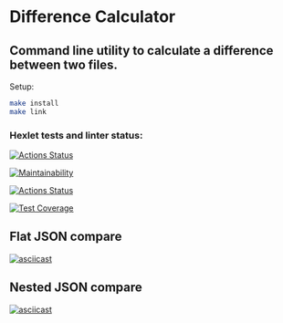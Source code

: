 # Difference Calculator

## Command line utility to calculate a difference between two files.

Setup:
```sh
make install
make link
```

### Hexlet tests and linter status:
[![Actions Status](https://github.com/drylb/frontend-project-lvl2/workflows/hexlet-check/badge.svg)](https://github.com/drylb/frontend-project-lvl2/actions)

[![Maintainability](https://api.codeclimate.com/v1/badges/4f49d4221c38a3598e28/maintainability)](https://codeclimate.com/github/drylb/frontend-project-lvl2/maintainability)

[![Actions Status](https://github.com/drylb/frontend-project-lvl2/workflows/Node%20CI/badge.svg)](https://github.com/drylb/frontend-project-lvl2/actions)

[![Test Coverage](https://api.codeclimate.com/v1/badges/4f49d4221c38a3598e28/test_coverage)](https://codeclimate.com/github/drylb/frontend-project-lvl2/test_coverage)

## Flat JSON compare

[![asciicast](https://asciinema.org/a/NeAcl91BAJjPUkD2W3SrNRFPp.svg)](https://asciinema.org/a/NeAcl91BAJjPUkD2W3SrNRFPp)

## Nested JSON compare

[![asciicast](https://asciinema.org/a/0kRG9RVLImqiVoEeCenmLPH4w.svg)](https://asciinema.org/a/0kRG9RVLImqiVoEeCenmLPH4w)